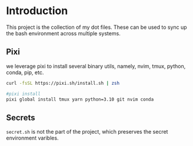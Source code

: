 # Introduction
This project is the collection of my dot files. These can be used to sync up the bash environment across multiple systems.

## Pixi
we leverage pixi to install several binary utils, namely, nvim, tmux, python, conda, pip, etc.
```bash
curl -fsSL https://pixi.sh/install.sh | zsh

#pixi install
pixi global install tmux yarn python=3.10 git nvim conda 
```

## Secrets
`secret.sh` is not the part of the project, which preserves the secret environment varibles.

